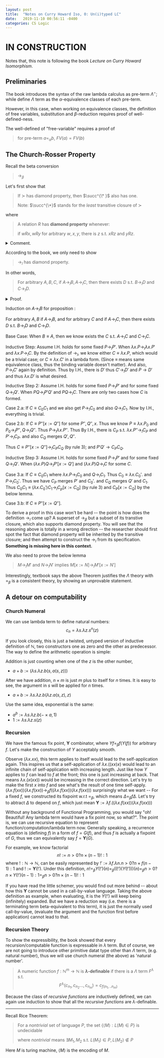 ```yaml
---
layout: post
title:  "Notes on Curry Howard Iso, 0: Un(i)typed LC"
date:   2019-11-10 00:56:11 -0400
categories: CS Logic
---
```

# IN CONSTRUCTION

Notes that, this note is following the book *Lecture on Curry Howard Isomorphism*. 

## Preliminaries

The book introduces the syntax of the raw lambda calculus as pre-term $\Lambda^-$; while define $\Lambda$ term as the $\alpha$-equivalence classes of each pre-term. 

However, in this case, when working on equivalence classes, the definition of free variables, substitution and $\beta$-reduction requires proof of well-defined-ness.

The well-defined of "free-variable" requires a proof of
> for pre-term $a =_\alpha b$, $FV(a) = FV(b)$



## The Church-Rosser Property

Recall the beta conversion
> $\rightarrow_{\beta}$

Let's first show that
> If $\succ$ has diamond property, then $\succ^{\* }$ also has one.
> 
> Note: $\succ^{\*}$ stands for the *least* transitive closure of $\succ$

where 
> A relation $R$ has **diamond property** whenever: 
> 
> if $wRx, wRy$ for arbitrary $w,x,y$, there is $z$ s.t. $xRz$ and $yRz$.

<details>
    <summary>Comment.</summary>
    <p>
        We know the difference of *least* fixpoint and any other fixpoint: A least fixpoint correspond to the induction and also a greatest one corresponds to the co-induction; but not anyother fixpoint.
        <br/>
        More importantly, if you (inductively) define the transitive closure in Coq, you can easily seperate the transitive closure $\succ^{\* }$ into a number-indexed set of relations, $\bigcup_n \succ^n$, where $\succ^0 = \succ^=$ is just diagonal; $\succ^1 = \succ$ and "$a \succ^{n+1} c$ only when there is $b$ s.t. $a \succ^n b$ and $b \succ c$".
        <br/>
        That is being said, you can easily explicitly labeled out the once-implicit 'step' it takes in the transitive closure because it is defined to be the 'least' fixpoint. However, you cannot do the same thing in arbitrary fixpoint relation. Because some part of these relations might not even be "reachable" from the first place.
        <br/>
        From this perspective, the proof given in the book is clear: it is just a double induction (first-row-then-column-wise) on $x,y$ in the context of $w \succ^n x$ and $w \succ^m y$. 
    </p>
</details>

According to the book, we only need to show
> $\rightarrow_l$ has diamond property.

In other words,
> For arbitrary $A, B, C$, if $A \rightarrow_l B, A \rightarrow_l C$, then there exists $D$ s.t. $B \rightarrow_l D$ and $C \rightarrow_l D$. 

<details>
    <summary>Proof.</summary>
    <p>

    </p>
</details>

Induction on $A \rightarrow_l B$ for proposition :

For arbitrary $A, B$ if $A \rightarrow_l B$, and for arbitrary $C$ and if $A \rightarrow_l C$, then there exists $D$ s.t. $B \rightarrow_l D$ and $C \rightarrow_l D$.

Base Case: When $B \equiv A$, then we know exists the $C$ s.t. $A \rightarrow_l C$ and $C \rightarrow_l C$.

Inductive Step: Assume I.H. holds for some fixed $P \rightarrow_l P'$. When $\lambda x. P \rightarrow_l \lambda x.P'$ and $\lambda x.P \rightarrow_l C$. By the definition of $\rightarrow_l$, we know either $C \equiv \lambda x. P$, which would be a trivial case; or $C \equiv \lambda x. C'$ in a lambda form. (Since $\equiv$ means same equivalence class, thus the binding variable doesn't matter). And also, $P \rightarrow_l C'$ again by definition. Thus by I.H., there is $D'$ thus $C' \rightarrow_l D'$ and $P \rightarrow D'$ and thus $\lambda x. D'$ is what desired. 


Inductive Step 2: Assume I.H. holds for some fixed $P \rightarrow_l P'$ and for some fixed $Q \rightarrow_l Q'$. When $P Q \rightarrow_l P' Q'$ and $P Q \rightarrow_l C$. There are only two cases how $C$ is formed.

Case 2.a: If $C \equiv C_ 0 C_ 1$ and we also get $P \rightarrow_l C_ 0$ and also $Q \rightarrow_l C_ 1$. Now by I.H., everything is trivial.

Case 2.b: If $C \equiv P''[x:=Q'']$ for some $P'', Q'', x$. Thus we know $P \equiv \lambda x. P_0$ and $P_0 \rightarrow_l P'', Q \rightarrow_l Q''$. Thus $P \rightarrow_l \lambda x. P''$. Thus By I.H., there is $C_P$ s.t. $\lambda x. P'' \rightarrow_l C_P$ and $P' \rightarrow_l C_P$. and also $C_Q$ merges $Q', Q''$.

Thus $C \equiv P''[x:=Q''] \rightarrow_l C_P C_Q$ (by rule 3); and $P' Q' \rightarrow C_P C_Q$. 


Inductive Step 3: Assume I.H. holds for some fixed $P \rightarrow_l P'$ and for some fixed $Q \rightarrow_l Q'$.  When $(\lambda x.P) Q \rightarrow_l P'[x:= Q']$ and $(\lambda x.P) Q \rightarrow_l C$ for some $C$. 

Case 3.a: If $C \equiv C_0 C_1$ where $\lambda x.P \rightarrow_l C_0$ and $Q \rightarrow_l C_1$. Thus $C_0 \equiv \lambda x. C_0'$. and $P \rightarrow_l C_0'$. Thus we have $C_P$ merges $P'$ and $C_0'$. and $C_Q$ merges $Q'$ and $C_1$. Thus $C_0 C_1 \equiv (\lambda x. C_0' )C_1 \rightarrow_l C_p[x:= C_Q]$ (by rule 3) and $C_P[x:=C_Q]$ by the below lemma.

Case 3.b: If $C \equiv P''[x:=Q'']$.

To derive a proof in this case won't be hard -- the point is how does the definition $\rightarrow_l$ come up? A superset of $\rightarrow_\beta$ but a subset of its transtive closure, which also supports diamond property. You will see that the reasoning above is totally in a wrong direction -- the researcher should first spot the fact that diamond property will be inherited by the transitive closure; and then attempt to construct the $\rightarrow_l$ from its specification. 
**Something is missing here in this context.**  

We also need to prove the below lemma
> $M \rightarrow_l M'$ and $N \rightarrow_l N'$ implies $M[x := N] \rightarrow_l M'[x := N']$

Interestingly, textbook says the above Theorem justifies the $\Lambda$ theory with $=_\beta$ is a consistent theory, by showing an unprovable statement.


## A detour on computability

### Church Numeral

We can use lambda term to define natural numbers:
$$c_n = \lambda s. \lambda z. s^n(z)$$

If you look closely, this is just a twisted, untyped version of inductive definition of $\mathbb{N}$, two constructors one as zero and the other as predecessor. The way to define the arithmetic operation is simple:

Addition is just counting when one of the $z$ is the other number, 
*  $a + b :=  (\lambda s. \lambda z. b(s, a(s, z)) )$
  
After we have addition, $n \times m$ is just $m$ plus to itself for $n$ times. It is easy to see, the argument in $s$ will be applied for $n$ times.

* $a \times b := \lambda s. \lambda z. b(\lambda z. a(s,z), z)$

Use the same idea, exponential is the same:

* $a^b := \lambda s. \lambda z. b( - \times a, 1)$
* $1 := \lambda s. \lambda z. s(z)$

### Recursion

We have the famous fix point, $\mathbf{Y}$ combinator, where $Y f  =_{\beta} f(Y(f))$ for arbitrary $f$. Let's make the construction of $Y$ acceptably smooth. 

Observe $(\lambda x. x x)$, this term applies to itself would lead to the self-application again. This inspires us that a self-application of $\lambda x. ((x x) x)$ would lead to an infinite chain of self-application with increasing length. Just like how $Y$ applies to $f$  can lead to $f$ at the front; this one is just increasing at back. That means $\lambda x. (x (x x))$ would be increasing in the correct direction. Let's try to make the first $x$ into $f$ and see what's the result of one time self-apply. $(\lambda x. f (x x)) (\lambda x. f (x x)) \rightarrow_\beta f ((\lambda x. f (x x)) (\lambda x. f (x x)))$ surprisingly what we want -- For a fixed $f$, we constructed its fixpoint w.r.t $=_\beta$, which means $\Delta =_{\beta} f \Delta$. Let's try to abtract $\Delta$ to depend on $f$, which just mean $\mathbf{Y} := \lambda f. ((\lambda x. f (x x)) (\lambda x. f (x x)))$

Without any background of Functional Programming, you would say "oh! Beautiful! Any lambda term would have a fix point now, so what?". The point is, we can use recursive equation to represent function/computation/lambda term now. Generally speaking, a recurrence equation is (defining $f$) in a form of $f = G(f)$, and thus $f$ is actually a fixpoint of $G$, thus we can equivalently say $f = \mathbf{Y}(G)$. 

For example, we know factorial $$n! :=  n > 0 ? n \times (n-1)! : 1$$
where $! : \mathbb{N} \rightarrow \mathbb{N}$, can be easily represented by $!' := \lambda f. \lambda n. n > 0 ? n \times f(n-1) : 1$ and $! := \mathbf{Y}(!')$. Under this definition, $n! =_ \beta Y(!')(n) =_ \beta ((!')(Y(!')))(n) =_ \beta n>0?n \times Y(!')(n-1) : 1 =_ \beta n>0? n \times (n-1)! : 1$

If you have read the little schemer, you would find out more behind -- about how this $\mathbf{Y}$ cannot be used in a call-by-value language. Taking the above definition as example, when evaluating, it is the $Y(!')$ will keep being (infinitely) expanded. But we have a reduction way (i.e. there is a terminating term beta-equivalent to this term), it is just the normally used call-by-value, (evaluate the argument and the function first before application) cannot lead to that.

### Recursion Theory 

To show the expressibility, the book showed that every recursion/computable function is expressable in $\lambda$ term. But of course, we are not going to introduce other primitive datat type other than $\Lambda$ term, (e.g. natural number), thus we will use church numeral (the above) as 'natural number'.

> A numeric function $f : \mathbb{N}^m \rightarrow \mathbb{N}$ is __$\lambda$-definable__ if there is a $\Lambda$ term $F^\lambda$ s.t. $$F^\lambda (c_ {n_ 1}, c_ {n_ 2}..., c_ {n_ m}) = c_{f(n_ 1, .. n_ m)}$$

Because the class of *recursive functions* are inductively defined, we can again use induction to show that all the *recursive functions* are $\lambda$-definable.

***
Recall Rice Theorem: 
> For a *nontrivial* set of  language $P$, the set $\{\langle M \rangle: L(M) \in P \}$ is undecidable
> 
> where *nontrivial* means $\exists M_1, M_2$ s.t. $L(M_1) \in P, L(M_2) \not \in P$

Here $M$ is turing machine, $\langle M \rangle$ is the encoding of $M$.

